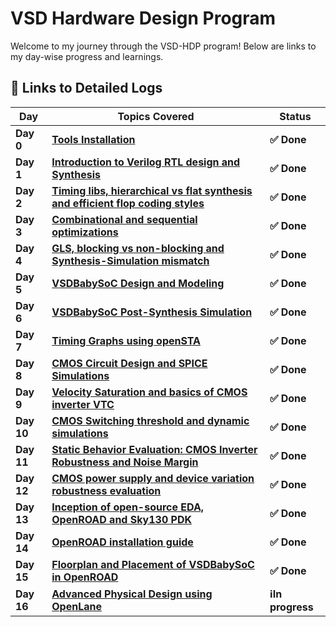 # VSD Hardware Design Program

Welcome to my journey through the VSD-HDP program! Below are links to my day-wise progress and learnings.

## 🔽 Links to Detailed Logs

| Day  | Topics Covered | Status |
|---|---|---|
| **Day 0** | [**Tools Installation**](Day0/README.md) | **✅ Done** |
| **Day 1** | [**Introduction to Verilog RTL design and Synthesis**](Day1/README.md) | **✅ Done** |
| **Day 2** | [**Timing libs, hierarchical vs flat synthesis and efficient flop coding styles**](Day2/README.md) | **✅ Done** |
| **Day 3** | [**Combinational and sequential optimizations**](Day3/README.md) | **✅ Done** |
| **Day 4** | [**GLS, blocking vs non-blocking and Synthesis-Simulation mismatch**](Day4/README.md) | **✅ Done** |
| **Day 5** | [**VSDBabySoC Design and Modeling**](Day5/README.md) | **✅ Done** |
| **Day 6** | [**VSDBabySoC Post-Synthesis Simulation**](Day6/README.md) | **✅ Done** |
| **Day 7** | [**Timing Graphs using openSTA**](Day7/README.md) | **✅ Done** |
| **Day 8** | [**CMOS Circuit Design and SPICE Simulations**](Day8/README.md) | **✅ Done** |
| **Day 9** | [**Velocity Saturation and basics of CMOS inverter VTC**](Day9/README.md) | **✅ Done** |
| **Day 10** | [**CMOS Switching threshold and dynamic simulations**](Day10/README.md) | **✅ Done**  |
| **Day 11** | [**Static Behavior Evaluation: CMOS Inverter Robustness and Noise Margin**](Day11/README.md) | **✅ Done** |
| **Day 12** | [**CMOS power supply and device variation robustness evaluation**](Day12/README.md) | **✅ Done** |
| **Day 13** | [**Inception of open-source EDA, OpenROAD and Sky130 PDK**](Day13/README.md) | **✅ Done** |
| **Day 14** | [**OpenROAD installation guide**](Day14/README.md) | **✅ Done** |
| **Day 15** | [**Floorplan and Placement of VSDBabySoC in OpenROAD**](Day15/README.md) | **✅ Done** |
| **Day 16** | [**Advanced Physical Design using OpenLane**](Day16/README.md) | **ℹ️In progress** |
